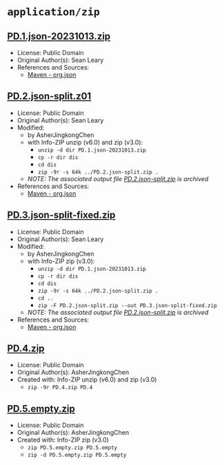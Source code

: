 # `application/zip`

## [PD.1.json-20231013.zip](../files/PD.1.json-20231013.zip)

- License: Public Domain
- Original Author(s): Sean Leary
- References and Sources:
  - [Maven - org.json](https://repo1.maven.org/maven2/org/json/json/20231013/json-20231013.jar)

## [PD.2.json-split.z01](../files/PD.2.json-split.z01)

- License: Public Domain
- Original Author(s): Sean Leary
- Modified:
  - by AsherJingkongChen
  - with Info-ZIP unzip (v6.0) and zip (v3.0):
    - `unzip -d dir PD.1.json-20231013.zip`
    - `cp -r dir dis`
    - `cd dis`
    - `zip -9r -s 64k ../PD.2.json-split.zip .`
  - _NOTE: The associated output file [PD.2.json-split.zip](../../../../archives/samples/application/zip/PD.2.json-split.zip) is archived_
- References and Sources:
  - [Maven - org.json](https://repo1.maven.org/maven2/org/json/json/20231013/json-20231013.jar)

## [PD.3.json-split-fixed.zip](../files/PD.3.json-split-fixed.zip)

- License: Public Domain
- Original Author(s): Sean Leary
- Modified:
  - by AsherJingkongChen
  - with Info-ZIP zip (v3.0):
    - `unzip -d dir PD.1.json-20231013.zip`
    - `cp -r dir dis`
    - `cd dis`
    - `zip -9r -s 64k ../PD.2.json-split.zip .`
    - `cd ..`
    - `zip -F PD.2.json-split.zip --out PD.3.json-split-fixed.zip`
  - _NOTE: The associated output file [PD.2.json-split.zip](../../../../archives/samples/application/zip/PD.2.json-split.zip) is archived_
- References and Sources:
  - [Maven - org.json](https://repo1.maven.org/maven2/org/json/json/20231013/json-20231013.jar)

## [PD.4.zip](../files/PD.4.zip)

- License: Public Domain
- Original Author(s): AsherJingkongChen
- Created with: Info-ZIP unzip (v6.0) and zip (v3.0)
  - `zip -9r PD.4.zip PD.4`

## [PD.5.empty.zip](../files/PD.5.empty.zip)

- License: Public Domain
- Original Author(s): AsherJingkongChen
- Created with: Info-ZIP zip (v3.0)
  - `zip PD.5.empty.zip PD.5.empty`
  - `zip -d PD.5.empty.zip PD.5.empty`
